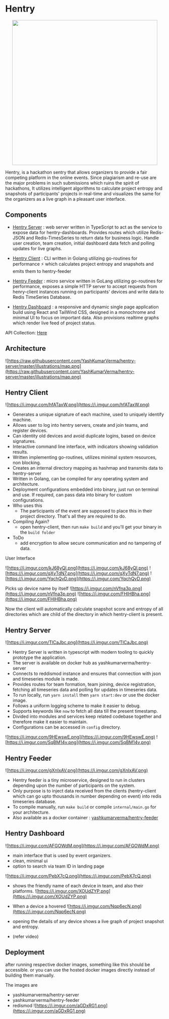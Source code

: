 # Hentry

<p align="center">
  <img width="460"  src="https://raw.githubusercontent.com/YashKumarVerma/hentry-server/master/illustrations/hentry-logo.png">
</p>

Hentry, is a hackathon sentry that allows organizers to provide a fair competing platform in the online events. Since plagiarism and re-use are the major problems in such submissions which ruins the spirit of hackathons,  It utilizes intelligent algorithms to calculate project entropy and snapshots of participants' projects in real-time and visualizes the same for the organizers as a live graph in a pleasant user interface.


## Components

- [Hentry Server](https://github.com/YashKumarVerma/hentry-server) : web server written in TypeScript to act as the service to expose data for hentry-dashboards. Provides routes which utilize Redis-JSON and Redis-TimesSeries to return data for business logic. Handle user creation, team creation, initial dashboard data fetch and polling updates for live graphs.
- [Hentry Client](https://github.com/YashKumarVerma/hentry-client) : CLI written in Golang utilizing go-routines for performance ⚡ which calculates project entropy and snapshots and emits them to hentry-feeder

- [Hentry Feeder](https://github.com/YashKumarVerma/hentry-feeder) : micro service written in GoLang utilizing go-routines for performance, exposes a simple HTTP server to accept requests from henry-client instances running on participants' devices and write data to Redis TimeSeries Database.
-  [Hentry Dashboard](https://github.com/YashKumarVerma/hentry-dashboard) : a responsive and dynamic single page application build using React and TailWind CSS, designed in a monochrome and minimal UI to focus on important data. Also provisions realtime graphs which render live feed of project status.


API Collection: [Here](https://documenter.getpostman.com/view/10043948/TzRLmqrE#intro)

## Architecture
![https://raw.githubusercontent.com/YashKumarVerma/hentry-server/master/illustrations/map.png](https://raw.githubusercontent.com/YashKumarVerma/hentry-server/master/illustrations/map.png)

## Hentry Client

![https://i.imgur.com/hfATaxW.png](https://i.imgur.com/hfATaxW.png)

- Generates a unique signature of each machine, used to uniquely identify machine.
- Allows user to log into hentry servers, create and join teams, and register devices.
- Can identity old devices and avoid duplicate logins, based on device signatures.
- Interactive command line interface, with indicators showing validation results.
- Written implementing go-routines, utilizes minimal system resources, non blocking.
- Creates an internal directory mapping as hashmap and transmits data to hentry-server
- Written in Golang, can be compiled for any operating system and architecture.
- Deployment configurations embedded into binary, just run on terminal and use. If required, can pass data into binary for custom configurations.
- Who uses this
  - The participants of the event are supposed to place this in their project directory. That's all they are required to do.
- Compiling Again?
  - open hentry-client, then run `make build` and you'll get your binary in the `build folder`
- ToDo
  - add encryption to allow secure communication and no tampering of data.

User Interface

![https://i.imgur.com/kJ68yQI.png](https://i.imgur.com/kJ68yQI.png)
![https://i.imgur.com/qXyTdN7.png](https://i.imgur.com/qXyTdN7.png)
![https://i.imgur.com/YqchQvD.png](https://i.imgur.com/YqchQvD.png)

Picks up device name by itself
![https://i.imgur.com/nVfna3p.png](https://i.imgur.com/nVfna3p.png)
![https://i.imgur.com/FHlHBha.png](https://i.imgur.com/FHlHBha.png)

Now the client will automatically calculate snapshot score and entropy of all directories which are child of the directory in which hentry-client is present.


## Hentry Server

![https://i.imgur.com/TlCaJbc.png](https://i.imgur.com/TlCaJbc.png)

- Hentry Server is written in typescript with modern tooling to quickly prototype the application.
- The server is available on docker hub as yashkumarverma[](https://hub.docker.com/repository/docker/yashkumarverma/hentry-server)/hentry-server
- Connects to reddismod instance and ensures that connection with json and timeseries module is made.
- Provides routes for team formation, team joining, device registration, fetching all timeseries data and polling for updates in timeseries data.
- To run locally, run `yarn install` then `yarn start:dev` or use the docker image.
- Follows a uniform logging scheme to make it easier to debug.
- Supports keywords like `now` to fetch all data till the present timestamp.
- Divided into modules and services keep related codebase together and therefore make it easier to maintain.
- Configurations can be accessed in `config` directory.

![https://i.imgur.com/9HEwswE.png](https://i.imgur.com/9HEwswE.png)
![https://i.imgur.com/SqBM14v.png](https://i.imgur.com/SqBM14v.png)

## Hentry Feeder

![https://i.imgur.com/gXnIxAV.png](https://i.imgur.com/gXnIxAV.png)

- Hentry feeder is a tiny microservice, designed to run in clusters depending upon the number of participants on the system.
- Only purpose is to inject data received from the clients (hentry-client which can go upto thousands in number depending on event) into redis timeseries database.
- To compile manually, run `make build` or compile `internal/main.go` for your architecture.
- Also available as a docker container : [yashkumarverma/hentry-feeder](https://hub.docker.com/repository/docker/yashkumarverma/hentry-feeder)

## Hentry Dashboard

![https://i.imgur.com/AFGOWdM.png](https://i.imgur.com/AFGOWdM.png)
- main interface that is used by event organizers.
- clean, minimal ui
- option to search via team ID in landing page

![https://i.imgur.com/PebX7cQ.png](https://i.imgur.com/PebX7cQ.png)

- shows the friendly name of each device in team, and also their platforms.
![https://i.imgur.com/XOUdZYP.png](https://i.imgur.com/XOUdZYP.png)

- When a device a hovered 
![https://i.imgur.com/Nqp6ecN.png](https://i.imgur.com/Nqp6ecN.png)

- opening the details of any device shows a live graph of project snapshot and entropy.
- (refer video)


## Deployment
after running respective docker images, something like this should be accessible. or you can use the hosted docker images directly instead of building them manually.

The images are
- yashkumarverma/hentry-server
- yashkumarverma/hentry-feeder
- redismod
![https://i.imgur.com/aGDxRG1.png](https://i.imgur.com/aGDxRG1.png)
